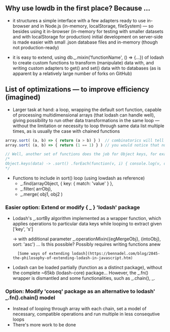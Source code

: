 ## Why use lowdb in the first place? Because …

- it structures a simple interface with a few adapters ready to use in-browser and in Node.js (in-memory, localStorage, fileSystem) — so besides using it in-browser (in-memory for testing with smaller datasets and with localStorage for production) initial development on server-side is made easier with small .json database files and in-memory (though not production-ready)

- it is easy to extend, using db._.mixin('functionName', () => {...}) of lodash to create custom functions to transform (manipulate) data with, and writing custom adapters to get() and set() data with to databases (as is apparent by a relatively large number of forks on GitHub)


## List of optimizations — to improve efficiency (imagined)

- Larger task at hand: a loop, wrapping the default sort function, capable of processing multidimensional arrays (that lodash can handle well), giving possibility to run other data transformations in the same loop — without the limitation or necessity to loop through same data list multiple times, as is usually the case with chained functions

```js
array.sort( (a, b) => { return (a > b) } )  // combinatorics will tell you how many loops are necessary to sort an array of N items
array.sort( (a, b) => { return (1 == 1) } ) // you would notice that number of loops equals number of items in array

// Well, another set of functions does the job for Object keys, for example ...
/*
Object.keys(data) -> .sort() .forEach(function(v, i) { console.log(v, data[v]); });
*/
```

- Functions to include in sort() loop (using lowdash as reference)
    - _.find(arrayObject, { key: { match: 'value' } },
    - _.filter( arrObj),
    - _.merge( obj1, obj2 )
    

### Easier option: Extend or modify { _ } 'lodash' package

- Lodash's _.sortBy algorithm implemented as a wrapper function, which applies operations to particular data keys while looping to extract given ['key', 's']

	-> 	with additional parameter _.operationMixin({egMergeObj}, {intoObj}, sort: 'asc')
        … Is this possible? Possibly requires writing functions anew

        [Some ways of extending lodash](https://bennadel.com/blog/2845-the-philosophy-of-extending-lodash-in-javascript.htm)
          
- Lodash can be loaded partially (function as a distinct package), without the complete ~65kb (lodash-core) package... However, the _.fn() wrapper is dismantled and some functionalities, such as _.chain(), _.


### Option: Modify 'coseq' package as an alternative to lodash' _.fn().chain() model

- Instead of looping through array with each chain, set a model of necessary, compatible operations and run multiple in less consequtive loops
- There's more work to be done

